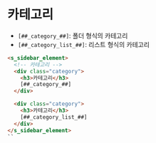 # 카테고리

- `[##_category_##]`: 폴더 형식의 카테고리
- `[##_category_list_##]`: 리스트 형식의 카테고리

```html
<s_sidebar_element>
  <!-- 카테고리 -->
  <div class="category">
    <h3>카테고리</h3>
    [##_category_##]
  </div>

  <div class="category">
    <h3>카테고리</h3>
    [##_category_list_##]
  </div>
</s_sidebar_element>
``

